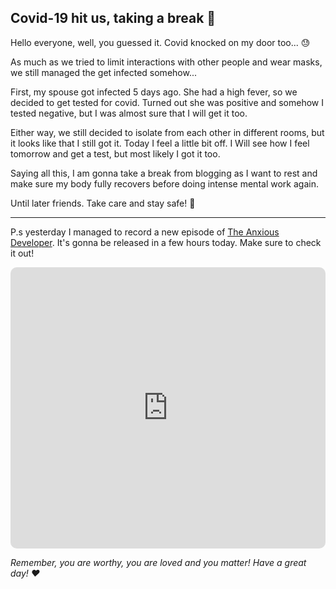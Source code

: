 ## Covid-19 hit us, taking a break 🦠

Hello everyone, well, you guessed it. Covid knocked on my door too... 😓

As much as we tried to limit interactions with other people and wear masks, we still managed the get infected somehow...

First, my spouse got infected 5 days ago. She had a high fever, so we decided to get tested for covid. Turned out she was positive and somehow I tested negative, but I was almost sure that I will get it too.

Either way, we still decided to isolate from each other in different rooms, but it looks like that I still got it. Today I feel a little bit off. I Will see how I feel tomorrow and get a test, but most likely I got it too.

Saying all this, I am gonna take a break from blogging as I want to rest and make sure my body fully recovers before doing intense mental work again.

Until later friends. Take care and stay safe! 🙏

---

P.s yesterday I managed to record a new episode of [The Anxious Developer](https://apple.co/39yOnvz). It's gonna be released in a few hours today. Make sure to check it out!

<iframe src="https://embed.podcasts.apple.com/us/podcast/the-anxious-developer/id1538448864?itsct=podcast_box&amp;itscg=30200&amp;theme=light" height="450px" frameborder="0" sandbox="allow-forms allow-popups allow-same-origin allow-scripts allow-top-navigation-by-user-activation" allow="autoplay *; encrypted-media *;" style="width: 100%; overflow: hidden; border-radius: 10px; background: transparent;"></iframe>

*Remember, you are worthy, you are loved and you matter! Have a great day! ❤️*
